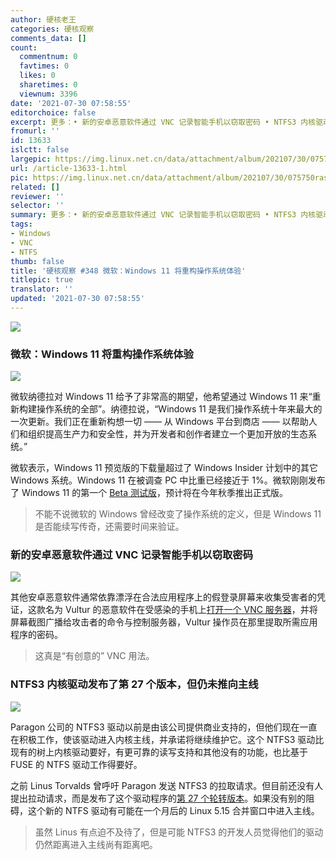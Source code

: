 ```yaml
---
author: 硬核老王
categories: 硬核观察
comments_data: []
count:
  commentnum: 0
  favtimes: 0
  likes: 0
  sharetimes: 0
  viewnum: 3396
date: '2021-07-30 07:58:55'
editorchoice: false
excerpt: 更多：• 新的安卓恶意软件通过 VNC 记录智能手机以窃取密码 • NTFS3 内核驱动发布了第 27 个版本，但仍未推向主线
fromurl: ''
id: 13633
islctt: false
largepic: https://img.linux.net.cn/data/attachment/album/202107/30/075750rasfmmggagggf8m1.jpg
url: /article-13633-1.html
pic: https://img.linux.net.cn/data/attachment/album/202107/30/075750rasfmmggagggf8m1.jpg.thumb.jpg
related: []
reviewer: ''
selector: ''
summary: 更多：• 新的安卓恶意软件通过 VNC 记录智能手机以窃取密码 • NTFS3 内核驱动发布了第 27 个版本，但仍未推向主线
tags:
- Windows
- VNC
- NTFS
thumb: false
title: '硬核观察 #348 微软：Windows 11 将重构操作系统体验'
titlepic: true
translator: ''
updated: '2021-07-30 07:58:55'
---
```


![](https://img.linux.net.cn/data/attachment/album/202107/30/075750rasfmmggagggf8m1.jpg)


### 微软：Windows 11 将重构操作系统体验


![](https://img.linux.net.cn/data/attachment/album/202107/30/075814iwhcmql8t3orlqmr.jpg)


微软纳德拉对 Windows 11 给予了非常高的期望，他希望通过 Windows 11 来“重新构建操作系统的全部”。纳德拉说，“Windows 11 是我们操作系统十年来最大的一次更新。我们正在重新构想一切 —— 从 Windows 平台到商店 —— 以帮助人们和组织提高生产力和安全性，并为开发者和创作者建立一个更加开放的生态系统。”


微软表示，Windows 11 预览版的下载量超过了 Windows Insider 计划中的其它 Windows 系统。Windows 11 在被调查 PC 中比重已经接近于 1%。微软刚刚发布了 Windows 11 的第一个 [Beta 测试版](https://www.theverge.com/2021/7/29/22600261/windows-11-beta-release-insider-microsoft-download-test)，预计将在今年秋季推出正式版。



> 
> 不能不说微软的 Windows 曾经改变了操作系统的定义，但是 Windows 11 是否能续写传奇，还需要时间来验证。
> 
> 
> 


### 新的安卓恶意软件通过 VNC 记录智能手机以窃取密码


![](https://img.linux.net.cn/data/attachment/album/202107/30/075823v2azooxov2nz3n73.jpg)


其他安卓恶意软件通常依靠漂浮在合法应用程序上的假登录屏幕来收集受害者的凭证，这款名为 Vultur 的恶意软件在受感染的手机上[打开一个 VNC 服务器](https://therecord.media/new-android-malware-records-smartphones-via-vnc-to-steal-passwords/)，并将屏幕截图广播给攻击者的命令与控制服务器，Vultur 操作员在那里提取所需应用程序的密码。



> 
> 这真是“有创意的” VNC 用法。
> 
> 
> 


### NTFS3 内核驱动发布了第 27 个版本，但仍未推向主线


![](https://img.linux.net.cn/data/attachment/album/202107/30/075840a6jdp9r62uh9ppdc.jpg)


Paragon 公司的 NTFS3 驱动以前是由该公司提供商业支持的，但他们现在一直在积极工作，使该驱动进入内核主线，并承诺将继续维护它。这个 NTFS3 驱动比现有的树上内核驱动要好，有更可靠的读写支持和其他没有的功能，也比基于 FUSE 的 NTFS 驱动工作得要好。


之前 Linus Torvalds 曾呼吁 Paragon 发送 NTFS3 的拉取请求。但目前还没有人提出拉动请求，而是发布了这个驱动程序的[第 27 个轮转版本](https://lore.kernel.org/lkml/20210729162459.GA3601405@magnolia/T/#m961f4657d191d116f1fad31a324bf739fe64cad3)。如果没有别的阻碍，这个新的 NTFS 驱动有可能在一个月后的 Linux 5.15 合并窗口中进入主线。



> 
> 虽然 Linus 有点迫不及待了，但是可能 NTFS3 的开发人员觉得他们的驱动仍然距离进入主线尚有距离吧。
> 
> 
>